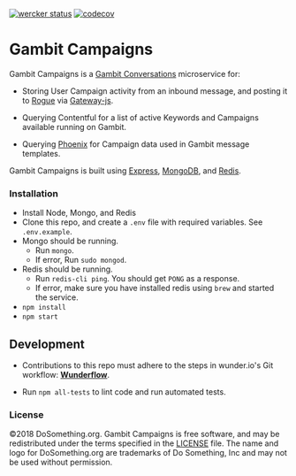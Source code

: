 [![wercker status](https://app.wercker.com/status/3e08a89169eeafef8ec020a9ceafe204/s/master "wercker status")](https://app.wercker.com/project/byKey/3e08a89169eeafef8ec020a9ceafe204) [![codecov](https://codecov.io/gh/DoSomething/gambit-campaigns/branch/master/graph/badge.svg)](https://codecov.io/gh/DoSomething/gambit-campaigns)

# Gambit Campaigns

Gambit Campaigns is a [Gambit Conversations](https://github.com/dosomething/gambit-conversations) microservice for:

* Storing User Campaign activity from an inbound message, and posting it to [Rogue](https://github.com/dosomething/gambit-campaigns/wiki/rogue) via [Gateway-js](https://github.com/DoSomething/gateway-js).

* Querying Contentful for a list of active Keywords and Campaigns available running on Gambit.

* Querying [Phoenix](https://github.com/DoSomething/phoenix) for Campaign data used in Gambit message templates.


Gambit Campaigns is built using [Express](http://expressjs.com/), [MongoDB](https://www.mongodb.com), and [Redis](https://redis.io/).


### Installation

* Install Node, Mongo, and Redis
* Clone this repo, and create a `.env` file with required variables. See `.env.example`.
* Mongo should be running.
  * Run `mongo`.
  * If error, Run `sudo mongod`.
* Redis should be running.
  * Run `redis-cli ping`. You should get `PONG` as a response.
  * If error, make sure you have installed redis using `brew` and started the service.
* `npm install`
* `npm start`

## Development
* Contributions to this repo must adhere to the steps in wunder.io's Git workflow:  **[Wunderflow](http://wunderflow.wunder.io/)**.

* Run `npm all-tests` to lint code and run automated tests.


### License
&copy;2018 DoSomething.org. Gambit Campaigns is free software, and may be redistributed under the terms specified
in the [LICENSE](https://github.com/DoSomething/gambit-campaigns/blob/dev/LICENSE) file. The name and logo for
DoSomething.org are trademarks of Do Something, Inc and may not be used without permission.
